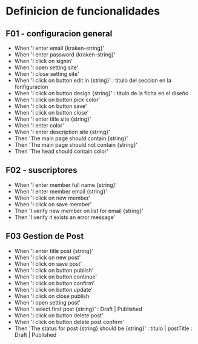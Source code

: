 # Definicion de funcionalidades

## F01 - configuracion general
* When 'I enter email {kraken-string}'
* When 'I enter password {kraken-string}'
* When 'I click on signin'
* When 'I open setting site'
* When 'I close setting site'
* When 'I click on button edit in {string}'  : titulo del seccion en la fonfiguracion
* When 'I click on button design {string}' : titulo de la ficha en el diseño
* When 'I click on button pick color'
* When 'I click on button save'
* When 'I click on button close'
* When 'I enter title site {string}'
* When 'I enter color'
* When 'I enter description site {string}'
* Then 'The main page should contain {string}'
* Then 'The main page should not contain {string}'
* Then 'The head should contain color'

## F02 - suscriptores
* When 'I enter member full name {string}'
* When 'I enter member email {string}'
* When 'I click on new member'
* When 'I click on save member'
* Then 'I verify new member on list for email {string}'
* Then 'I verify it exists an error message'

## F03 Gestion de Post
* When 'I enter title post {string}'
* When 'I click on new post'
* When 'I click on save post'
* When 'I click on button publish'
* When 'I click on button continue'
* When 'I click on button confirm'
* When 'I click on button update'
* When 'I click on close publish
* When 'I open setting post'
* When 'I select first post {string}' : Draft | Published
* When 'I click on button delete post'
* When 'I click on button delete post confirm'
* Then 'The status for post {string} should be {string}' : titulo | postTitle : Draft | Published 












